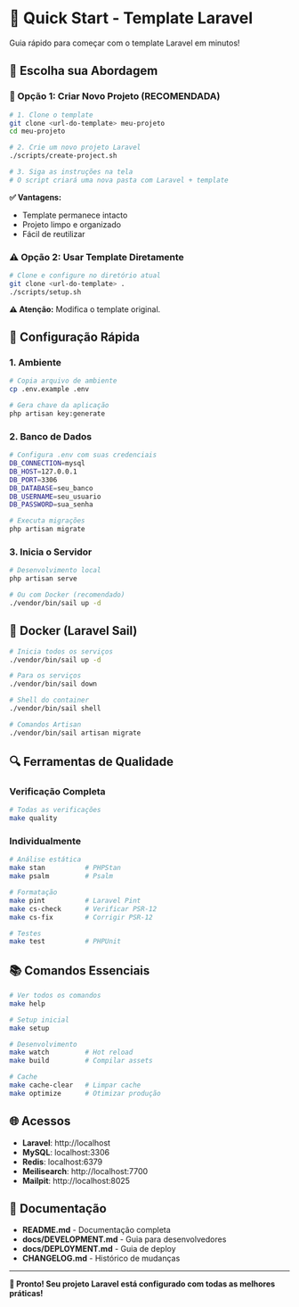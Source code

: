 # 🚀 Quick Start - Template Laravel

Guia rápido para começar com o template Laravel em minutos!

## 🎯 **Escolha sua Abordagem**

### **🚀 Opção 1: Criar Novo Projeto (RECOMENDADA)**

```bash
# 1. Clone o template
git clone <url-do-template> meu-projeto
cd meu-projeto

# 2. Crie um novo projeto Laravel
./scripts/create-project.sh

# 3. Siga as instruções na tela
# O script criará uma nova pasta com Laravel + template
```

**✅ Vantagens:**
- Template permanece intacto
- Projeto limpo e organizado
- Fácil de reutilizar

### **⚠️ Opção 2: Usar Template Diretamente**

```bash
# Clone e configure no diretório atual
git clone <url-do-template> .
./scripts/setup.sh
```

**⚠️ Atenção:** Modifica o template original.

## 🔧 **Configuração Rápida**

### **1. Ambiente**
```bash
# Copia arquivo de ambiente
cp .env.example .env

# Gera chave da aplicação
php artisan key:generate
```

### **2. Banco de Dados**
```bash
# Configura .env com suas credenciais
DB_CONNECTION=mysql
DB_HOST=127.0.0.1
DB_PORT=3306
DB_DATABASE=seu_banco
DB_USERNAME=seu_usuario
DB_PASSWORD=sua_senha

# Executa migrações
php artisan migrate
```

### **3. Inicia o Servidor**
```bash
# Desenvolvimento local
php artisan serve

# Ou com Docker (recomendado)
./vendor/bin/sail up -d
```

## 🐳 **Docker (Laravel Sail)**

```bash
# Inicia todos os serviços
./vendor/bin/sail up -d

# Para os serviços
./vendor/bin/sail down

# Shell do container
./vendor/bin/sail shell

# Comandos Artisan
./vendor/bin/sail artisan migrate
```

## 🔍 **Ferramentas de Qualidade**

### **Verificação Completa**
```bash
# Todas as verificações
make quality
```

### **Individualmente**
```bash
# Análise estática
make stan          # PHPStan
make psalm         # Psalm

# Formatação
make pint          # Laravel Pint
make cs-check      # Verificar PSR-12
make cs-fix        # Corrigir PSR-12

# Testes
make test          # PHPUnit
```

## 📚 **Comandos Essenciais**

```bash
# Ver todos os comandos
make help

# Setup inicial
make setup

# Desenvolvimento
make watch         # Hot reload
make build         # Compilar assets

# Cache
make cache-clear   # Limpar cache
make optimize      # Otimizar produção
```

## 🌐 **Acessos**

- **Laravel**: http://localhost
- **MySQL**: localhost:3306
- **Redis**: localhost:6379
- **Meilisearch**: http://localhost:7700
- **Mailpit**: http://localhost:8025

## 📖 **Documentação**

- **README.md** - Documentação completa
- **docs/DEVELOPMENT.md** - Guia para desenvolvedores
- **docs/DEPLOYMENT.md** - Guia de deploy
- **CHANGELOG.md** - Histórico de mudanças

---

**🎉 Pronto! Seu projeto Laravel está configurado com todas as melhores práticas!**
